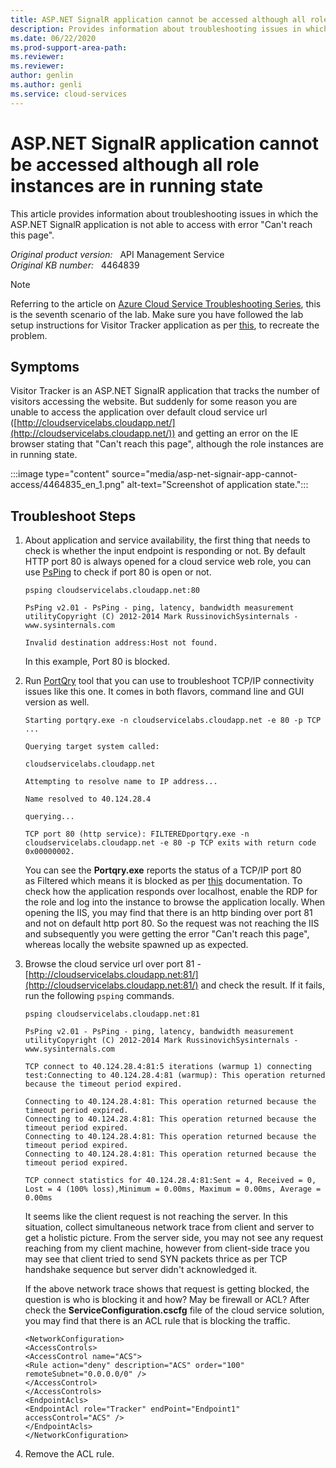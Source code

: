 ```yaml
---
title: ASP.NET SignalR application cannot be accessed although all role instances are in running state
description: Provides information about troubleshooting issues in which the ASP.NET SignalR application is not able to access with error "Can't reach this page".
ms.date: 06/22/2020
ms.prod-support-area-path: 
ms.reviewer: 
ms.reviewer: 
author: genlin
ms.author: genli
ms.service: cloud-services
---
```

# ASP.NET SignalR application cannot be accessed although all role instances are in running state

This article provides information about troubleshooting issues in which the ASP.NET SignalR application is not able to access with error "Can't reach this page".

_Original product version:_ &nbsp; API Management Service  
_Original KB number:_ &nbsp; 4464839

> [!NOTE]
> Referring to the article on [Azure Cloud Service Troubleshooting Series](https://support.microsoft.com/help/4466645), this is the seventh scenario of the lab. Make sure you have followed the lab setup instructions for Visitor Tracker application as per [this](https://github.com/prchanda/visitortracker), to recreate the problem.

## Symptoms

Visitor Tracker is an ASP.NET SignalR application that tracks the number of visitors accessing the website. But suddenly for some reason you are unable to access the application over default cloud service url ([http://cloudservicelabs.cloudapp.net/](http://cloudservicelabs.cloudapp.net/)) and getting an error on the IE browser stating that "Can't reach this page", although the role instances are in running state.

:::image type="content" source="media/asp-net-signair-app-cannot-access/4464835_en_1.png" alt-text="Screenshot of application state.":::

## Troubleshoot Steps

1. About application and service availability, the first thing that needs to check is whether the input endpoint is responding or not. By default HTTP port 80 is always opened for a cloud service web role, you can use [PsPing](/sysinternals/downloads/psping) to check if port 80 is open or not.

    ```console
    psping cloudservicelabs.cloudapp.net:80

    PsPing v2.01 - PsPing - ping, latency, bandwidth measurement utilityCopyright (C) 2012-2014 Mark RussinovichSysinternals - www.sysinternals.com

    Invalid destination address:Host not found.
    ```

    In this example, Port 80 is blocked.

2. Run [PortQry](https://www.microsoft.com/download/details.aspx?id=24009) tool that you can use to troubleshoot TCP/IP connectivity issues like this one. It comes in both flavors, command line and GUI version as well.

    ```console
    Starting portqry.exe -n cloudservicelabs.cloudapp.net -e 80 -p TCP ...

    Querying target system called:

    cloudservicelabs.cloudapp.net

    Attempting to resolve name to IP address...

    Name resolved to 40.124.28.4

    querying...

    TCP port 80 (http service): FILTEREDportqry.exe -n cloudservicelabs.cloudapp.net -e 80 -p TCP exits with return code 0x00000002.
    ```

    You can see the **Portqry.exe** reports the status of a TCP/IP port 80 as Filtered which means it is blocked as per [this](https://support.microsoft.com/help/310099/description-of-the-portqry-exe-command-line-utility) documentation. To check how the application responds over localhost, enable the RDP for the role and log into the instance to browse the application locally. When opening the IIS, you may find that there is an http binding over port 81 and not on default http port 80. So the request was not reaching the IIS and subsequently you were getting the error "Can't reach this page", whereas locally the website spawned up as expected.

3. Browse the cloud service url over port 81 - [http://cloudservicelabs.cloudapp.net:81/](http://cloudservicelabs.cloudapp.net:81/) and check the result. If it fails, run the following `psping` commands.

    ```console
    psping cloudservicelabs.cloudapp.net:81

    PsPing v2.01 - PsPing - ping, latency, bandwidth measurement utilityCopyright (C) 2012-2014 Mark RussinovichSysinternals - www.sysinternals.com

    TCP connect to 40.124.28.4:81:5 iterations (warmup 1) connecting test:Connecting to 40.124.28.4:81 (warmup): This operation returned because the timeout period expired.

    Connecting to 40.124.28.4:81: This operation returned because the timeout period expired.
    Connecting to 40.124.28.4:81: This operation returned because the timeout period expired.
    Connecting to 40.124.28.4:81: This operation returned because the timeout period expired.
    Connecting to 40.124.28.4:81: This operation returned because the timeout period expired.  

    TCP connect statistics for 40.124.28.4:81:Sent = 4, Received = 0, Lost = 4 (100% loss),Minimum = 0.00ms, Maximum = 0.00ms, Average = 0.00ms
    ```

    It seems like the client request is not reaching the server. In this situation, collect simultaneous network trace from client and server to get a holistic picture. From the server side, you may not see any request reaching from my client machine, however from client-side trace you may see that client tried to send SYN packets thrice as per TCP handshake sequence but server didn't acknowledged it.

    If the above network trace shows that request is getting blocked, the question is who is blocking it and how? May be firewall or ACL? After check the **ServiceConfiguration.cscfg** file of the cloud service solution, you may find that there is an ACL rule that is blocking the traffic.

    ```
    <NetworkConfiguration>
    <AccessControls>
    <AccessControl name="ACS">
    <Rule action="deny" description="ACS" order="100" remoteSubnet="0.0.0.0/0" />
    </AccessControl>
    </AccessControls>
    <EndpointAcls>
    <EndpointAcl role="Tracker" endPoint="Endpoint1" accessControl="ACS" />
    </EndpointAcls>
    </NetworkConfiguration>
    ```

4. Remove the ACL rule.
